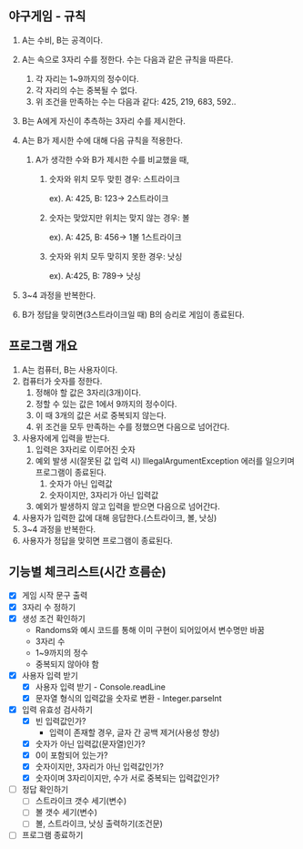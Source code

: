 ## 야구게임 - 규칙

1. A는 수비, B는 공격이다.
2. A는 속으로 3자리 수를 정한다. 수는 다음과 같은 규칙을 따른다.
    1. 각 자리는 1~9까지의 정수이다.
    2. 각 자리의 수는 중복될 수 없다.
    3. 위 조건을 만족하는 수는 다음과 같다: 425, 219, 683, 592..
3. B는 A에게 자신이 추측하는 3자리 수를 제시한다.
4. A는 B가 제시한 수에 대해 다음 규칙을 적용한다.
    1. A가 생각한 수와 B가 제시한 수를 비교했을 때,
        1. 숫자와 위치 모두 맞힌 경우: 스트라이크

           ex). A: 425, B: 123→ 2스트라이크

        2. 숫자는 맞았지만 위치는 맞지 않는 경우: 볼

           ex). A: 425, B: 456→ 1볼 1스트라이크

        3. 숫자와 위치 모두 맞히지 못한 경우: 낫싱

           ex). A:425, B: 789→ 낫싱

5. 3~4 과정을 반복한다.
6. B가 정답을 맞히면(3스트라이크일 때) B의 승리로 게임이 종료된다.

## 프로그램 개요

1. A는 컴퓨터, B는 사용자이다.
2. 컴퓨터가 숫자를 정한다.
    1. 정해야 할 값은 3자리(3개)이다.
    2. 정할 수 있는 값은 1에서 9까지의 정수이다.
    3. 이 때 3개의 값은 서로 중복되지 않는다.
    4. 위 조건을 모두 만족하는 수를 정했으면 다음으로 넘어간다.
3. 사용자에게 입력을 받는다.
    1. 입력은 3자리로 이루어진 숫자
    2. 예외 발생 시(잘못된 값 입력 시) IllegalArgumentException 에러를 일으키며 프로그램이 종료된다.
        1. 숫자가 아닌 입력값
        2. 숫자이지만, 3자리가 아닌 입력값
    3. 예외가 발생하지 않고 입력을 받으면 다음으로 넘어간다.
4. 사용자가 입력한 값에 대해 응답한다.(스트라이크, 볼, 낫싱)
5. 3~4 과정을 반복한다.
6. 사용자가 정답을 맞히면 프로그램이 종료된다.

## 기능별 체크리스트(시간 흐름순)

- [x] 게임 시작 문구 출력
- [x] 3자리 수 정하기
- [x] 생성 조건 확인하기
    - Randoms와 예시 코드를 통해 이미 구현이 되어있어서 변수명만 바꿈
    - 3자리 수
    - 1~9까지의 정수
    - 중복되지 않아야 함
- [x] 사용자 입력 받기
    - [x] 사용자 입력 받기 - Console.readLine
    - [x] 문자열 형식의 입력값을 숫자로 변환 - Integer.parseInt
- [x] 입력 유효성 검사하기
    - [x] 빈 입력값인가?
        - 입력이 존재할 경우, 글자 간 공백 제거(사용성 향상)
    - [x] 숫자가 아닌 입력값(문자열)인가?
    - [x] 0이 포함되어 있는가?
    - [x] 숫자이지만, 3자리가 아닌 입력값인가?
    - [x] 숫자이며 3자리이지만, 수가 서로 중복되는 입력값인가?
- [ ] 정답 확인하기
    - [ ] 스트라이크 갯수 세기(변수)
    - [ ] 볼 갯수 세기(변수)
    - [ ] 볼, 스트라이크, 낫싱 출력하기(조건문)
- [ ] 프로그램 종료하기

